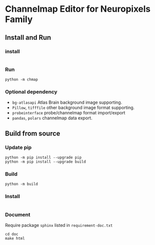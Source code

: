 Channelmap Editor for Neuropixels Family
=========================================

Install and Run
---------------

### install

```shell

```

### Run

```shell
python -m chmap
```

### Optional dependency

* `bg-atlasapi` Atlas Brain background image supporting.
* `Pillow`, `tifffile` other background image format supporting.
* `probeinterface` probe/channelmap format import/export
* `pandas`, `polars` channelmap data export.

Build from source
-----------------

### Update pip

```shell
python -m pip install --upgrade pip
python -m pip install --upgrade build
```

### Build

```shell
python -m build
```

### Install

```shell

```

### Document

Require package `sphinx` listed in `requirement-doc.txt` 

```shell
cd doc
make html
```


